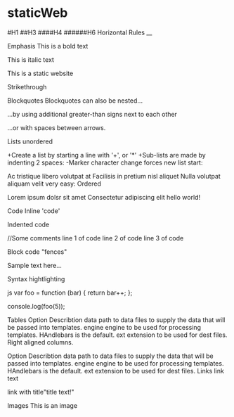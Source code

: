 # staticWeb
#H1
##H3
####H4
######H6
Horizontal Rules
__

Emphasis
This is a bold text

This is italic text

This is a static website

Strikethrough

Blockquotes
Blockquotes can also be nested...

...by using additional greater-than signs next to each other

...or with spaces between arrows.

Lists
unordered

+Create a list by starting a line with '+', or '*' +Sub-lists are made by indenting 2 spaces: -Marker character change forces new list start:

Ac tristique libero volutpat at
Facilisis in pretium nisl aliquet
Nulla volutpat aliquam velit
very easy:
Ordered

Lorem ipsum dolsr sit amet Consectetur adipiscing elit hello world!

Code
Inline 'code'

Indented code

//Some comments line 1 of code line 2 of code line 3 of code

Block code "fences"

Sample text here...

Syntax hightlighting

js
var foo = function (bar) { return bar++; };

console.log(foo(5));

Tables
Option	Describtion
data	path to data files to supply the data that will be passed into templates.
engine	engine to be used for processing templates. HAndlebars is the default.
ext	extension to be used for dest files.
Right aligned columns.

Option	Describtion
data	path to data files to supply the data that will be passed into templates.
engine	engine to be used for processing templates. HAndlebars is the default.
ext	extension to be used for dest files.
Links
link text

link with title"title text!"

Images
This is an image
